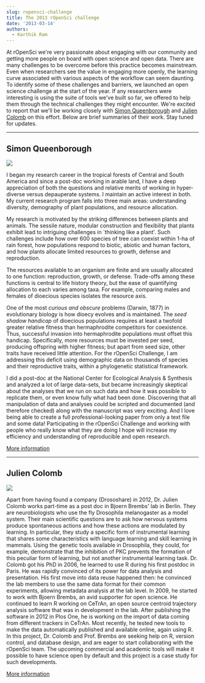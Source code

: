 ```yaml
---
slug: ropensci-challenge
title: The 2013 rOpenSci challenge
date: '2013-03-14'
authors:
  - Karthik Ram
---
```


At rOpenSci we're very passionate about engaging with our community and getting more people on board with open science and open data. There are many challenges to be overcome before this practice becomes mainstream. Even when researchers  see the value in engaging more openly, the learning curve associated with various aspects of the workflow can seem daunting. To identify some of these challenges and barriers, we launched an open science challenge at the start of the year. If any researchers were interesting is using the suite of tools we've built so far, we offered to help them through the technical challenges they might encounter. We're excited to report that we'll be working closely with [Simon Queenborough](http://www.simonqueenborough.com/) and [Julien Colomb](http://lab.brembs.net/author/jcolomb/) on this effort. Below are brief summaries of their work. Stay tuned for updates.

---

## Simon Queenborough

![](/assets/blog-images/Simon_weeds_sml.jpg)

I began my research career in the tropical forests of Central and South America and since a post-doc working in arable land, I have a deep appreciation of both the questions and relative merits of working in hyper-diverse versus depauperate systems. I maintain an active interest in both.  My current research program falls into three main areas: understanding diversity, demography of plant populations, and resource allocation.

My research is motivated by the striking differences between plants and animals. The sessile nature, modular construction and flexibility that plants exhibit lead to intriguing challenges in `thinking like a plant'. Such challenges include how over 600 species of tree can coexist within 1-ha of rain forest, how populations respond to biotic, abiotic and human factors, and how plants allocate limited resources to growth, defense and reproduction.

The resources available to an organism are finite and are usually allocated to one function: reproduction, growth, or defense. Trade-offs among these functions is central to life history theory, but the ease of quantifying allocation to each varies among taxa. For example, comparing males and females of dioecious species isolates the resource axis.

One of the most *curious and obscure* problems (Darwin, 1877) in evolutionary biology is how dioecy evolves and is maintained. The *seed shadow handicap* of dioecious populations requires at least a twofold greater relative fitness than hermaphrodite competitors for coexistence. Thus, successful invasion into hermaphrodite populations must offset this handicap. Specifically, more resources must be invested per seed, producing offspring with higher fitness; but apart from seed size, other traits have received little attention. For the rOpenSci Challenge, I am addressing this deficit using demographic data on thousands of species and their reproductive traits, within a phylogenetic statistical framework.

I did a post-doc at the National Center for Ecological Analysis & Synthesis and analyzed a lot of large data-sets, but became increasingly skeptical about the analyses that we run on such data and how it was possible to replicate them, or even know fully what had been done. Discovering that all manipulation of data and analyses could be scripted and documented (and therefore checked) along with the manuscript was very exciting. And I love being able to create a full professional-looking paper from only a text file and some data! Participating in the rOpenSci Challenge and working with people who really know what they are doing I hope will increase my efficiency and understanding of reproducible and open research.

[More information](http://www.simonqueenborough.com/)

---

## Julien Colomb

![](/assets/blog-images/julien.jpg)

Apart from having found a company (Drososhare) in 2012, Dr. Julien Colomb works part-time as a post doc in Bjoern Brembs' lab in Berlin. They are neurobiologists who use the fly Drosophila melanogaster as a model system. Their main scientific questions are to ask how nervous systems produce spontaneous actions and how these actions are modulated by learning. In particular, they study a specific form of instrumental learning that shares some characteristics with language learning and skill learning in mammals. Using the genetic tools available in Drosophila, they could, for example, demonstrate that the inhibition of PKC prevents the formation of this peculiar form of learning, but not another instrumental learning task.
Dr. Colomb got his PhD in 2006, he learned to use R during his first postdoc in Paris. He was rapidly convinced of its power for data analysis and presentation. His first move into data reuse happened then: he convinced the lab members to use the same data format for their common experiments, allowing metadata analysis at the lab level. In 2009, he started to work with Bjoern Brembs, an avid supporter for open science. He continued to learn R working on CeTrAn, an open source centroid trajectory analysis software that was in development in the lab. After publishing the software in 2012 in Plos One, he is working on the import of data coming from different trackers in CeTrAn.
Most recently, he tested new tools to make the data automatically published and available online, again using R. In this project, Dr. Colomb and Prof. Brembs are seeking help on R, version control, and database design, and are eager to start collaborating with the rOpenSci team. The upcoming commercial and academic tools will make it possible to have science open by default and this project is a case study for such developments.

[More information](http://lab.brembs.net)

